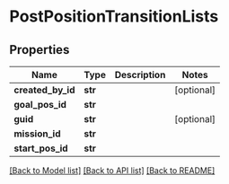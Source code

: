 # PostPositionTransitionLists

## Properties
Name | Type | Description | Notes
------------ | ------------- | ------------- | -------------
**created_by_id** | **str** |  | [optional] 
**goal_pos_id** | **str** |  | 
**guid** | **str** |  | [optional] 
**mission_id** | **str** |  | 
**start_pos_id** | **str** |  | 

[[Back to Model list]](../README.md#documentation-for-models) [[Back to API list]](../README.md#documentation-for-api-endpoints) [[Back to README]](../README.md)

